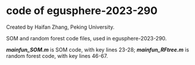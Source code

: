 # code of egusphere-2023-290
Created by Haifan Zhang, Peking University.

SOM and random forest code files, used in egusphere-2023-290.

**_mainfun_SOM.m_** is SOM code, with key lines 23-28;
**_mainfun_RFtree.m_** is random forest code, with key lines 46-67.
